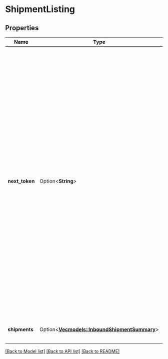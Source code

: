 # ShipmentListing

## Properties

Name | Type | Description | Notes
------------ | ------------- | ------------- | -------------
**next_token** | Option<**String**> | A token that is used to retrieve the next page of results. The response includes `nextToken` when the number of results exceeds the specified `maxResults` value. To get the next page of results, call the operation with this token and include the same arguments as the call that produced the token. To get a complete list, call this operation until `nextToken` is null. Note that this operation can return empty pages. | [optional]
**shipments** | Option<[**Vec<models::InboundShipmentSummary>**](InboundShipmentSummary.md)> | List of inbound shipment summaries. | [optional]

[[Back to Model list]](../README.md#documentation-for-models) [[Back to API list]](../README.md#documentation-for-api-endpoints) [[Back to README]](../README.md)


